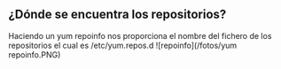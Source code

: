 ##  ¿Dónde se encuentra los repositorios?
Haciendo un yum repoinfo nos proporciona el nombre del fichero de los repositorios el cual es /etc/yum.repos.d
![repoinfo](/fotos/yum repoinfo.PNG)

